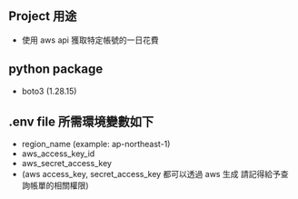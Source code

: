 ## Project 用途
-  使用 aws api 獲取特定帳號的一日花費

## python package
- boto3 (1.28.15)

## .env file 所需環境變數如下
- region_name (example: ap-northeast-1)
- aws_access_key_id
- aws_secret_access_key
- (aws access_key, secret_access_key 都可以透過 aws 生成 請記得給予查詢帳單的相關權限)